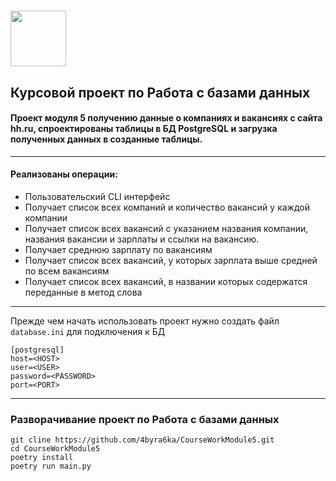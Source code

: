 # <img src="https://skyengpublic.notion.site/icons/bee_yellow.svg" width="89"/>

## Курсовой проект по Работа с базами данных

#### Проект модуля 5 получению данные о компаниях и вакансиях с сайта hh.ru, спроектированы таблицы в БД PostgreSQL и загрузка полученных данных в созданные таблицы.
***
#### Реализованы операции:
* Пользовательский CLI интерфейс
* Получает список всех компаний и количество вакансий у каждой компании
* Получает список всех вакансий с указанием названия компании, названия вакансии и зарплаты и ссылки на вакансию.
* Получает среднюю зарплату по вакансиям
* Получает список всех вакансий, у которых зарплата выше средней по всем вакансиям
* Получает список всех вакансий, в названии которых содержатся переданные в метод слова

***
Прежде чем начать использовать проект нужно создать файл `database.ini` для подключения к БД
    
    [postgresql]
    host=<HOST>
    user=<USER>
    password=<PASSWORD>
    port=<PORT>

***
### Разворачивание проект по Работа с базами данных
    git cline https://github.com/4byra6ka/CourseWorkModule5.git
    cd CourseWorkModule5
    poetry install
    poetry run main.py
